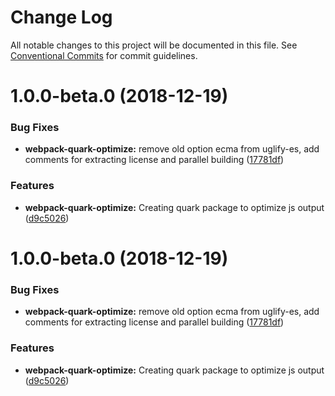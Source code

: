 # Change Log

All notable changes to this project will be documented in this file.
See [Conventional Commits](https://conventionalcommits.org) for commit guidelines.

# 1.0.0-beta.0 (2018-12-19)


### Bug Fixes

* **webpack-quark-optimize:** remove old option ecma from uglify-es, add comments for extracting license and parallel building ([17781df](https://github.com/thc-tools/webpack-react/commit/17781df))


### Features

* **webpack-quark-optimize:** Creating quark package to optimize js output ([d9c5026](https://github.com/thc-tools/webpack-react/commit/d9c5026))





# 1.0.0-beta.0 (2018-12-19)


### Bug Fixes

* **webpack-quark-optimize:** remove old option ecma from uglify-es, add comments for extracting license and parallel building ([17781df](https://github.com/thc-tools/webpack-react/commit/17781df))


### Features

* **webpack-quark-optimize:** Creating quark package to optimize js output ([d9c5026](https://github.com/thc-tools/webpack-react/commit/d9c5026))
